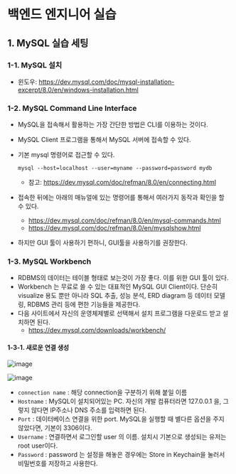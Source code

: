 # 백엔드 엔지니어 실습

## 1. MySQL 실습 세팅

### 1-1. MySQL 설치
- 윈도우: https://dev.mysql.com/doc/mysql-installation-excerpt/8.0/en/windows-installation.html

### 1-2. MySQL Command Line Interface
- MySQL을 접속해서 활용하는 가장 간단한 방법은 CLI를 이용하는 것이다.
- MySQL Client 프로그램을 통해서 MySQL 서버에 접속할 수 있다.
- 기본 mysql 명령어로 접근할 수 있다.

    ```Linux
    mysql --host=localhost --user=myname --password=password mydb
    ```
    - 참고: https://dev.mysql.com/doc/refman/8.0/en/connecting.html

- 접속한 뒤에는 아래의 매뉴얼에 있는 명령어를 통해서 여러가지 동작과 확인을 할 수 있다.
    - https://dev.mysql.com/doc/refman/8.0/en/mysql-commands.html
    - https://dev.mysql.com/doc/refman/8.0/en/mysqlshow.html
- 하지만 GUI 툴이 사용하기 편하니, GUI툴을 사용하기를 권장한다.

### 1-3. MySQL Workbench
- RDBMS의 데이터는 테이블 형태로 보는것이 가장 좋다. 이를 위한 GUI 툴이 있다.
- Workbench 는 무료로 쓸 수 있는 대표적인 MySQL GUI Client이다. 단순히 visualize 용도 뿐만 아니라 SQL 추출, 성능 분석, ERD diagram 등 데이터 모델링, RDBMS 관리 등에 편한 기능들을 제공한다.
- 다음 사이트에서 자신의 운영체제별로 선택해서 설치 프로그램을 다운로드 받고 설치하면 된다.
    - https://dev.mysql.com/downloads/workbench/

#### 1-3-1. 새로운 연결 생성

![image](https://user-images.githubusercontent.com/92377162/235344839-7a4b6343-c09c-4b74-afdf-4438601380aa.png)

![image](https://user-images.githubusercontent.com/92377162/235344905-f9a31c94-be41-41d9-958a-62fbaff17af3.png)

- `connection name` : 해당 connection을 구분하기 위해 붙일 이름
- `Hostname` : MySQL이 설치되어있는 PC. 자신의 개발 컴퓨터라면 127.0.0.1 을, 그렇지 않다면 IP주소나 DNS 주소를 입력하면 된다.
- `Port` : 데이터베이스 연결을 위한 port. MySQL을 실행할 때 별다른 옵션을 주지 않았다면, 기본이 3306이다.
- `Username` : 연결하면서 로그인할 user 의 이름. 설치시 기본으로 생성되는 유저는 root user이다.
- `Password` : password 는 설정을 해놓은 경우에는 Store in Keychain을 눌러서 비밀번호를 저장하고 사용한다.


